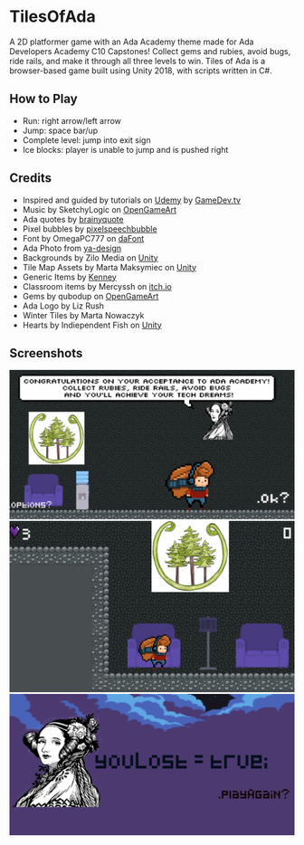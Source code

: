 # TilesOfAda

A 2D platformer game with an Ada Academy theme made for Ada Developers Academy C10 Capstones! Collect gems and rubies, avoid bugs, ride rails, and make it through all three levels to win. Tiles of Ada is a browser-based game built using Unity 2018, with scripts written in C#. 

## How to Play
- Run: right arrow/left arrow
- Jump: space bar/up
- Complete level: jump into exit sign
- Ice blocks: player is unable to jump and is pushed right

## Credits
- Inspired and guided by tutorials on [Udemy](https://www.udemy.com) by [GameDev.tv](https://www.gamedev.tv/)
- Music by SketchyLogic on [OpenGameArt](https://opengameart.org/)
- Ada quotes by [brainyquote](https://www.brainyquote.com/)
- Pixel bubbles by [pixelspeechbubble](https://pixelspeechbubble.com/)
- Font by OmegaPC777 on [daFont](https://www.dafont.com/)
- Ada Photo from [ya-design](https://ya-webdesign.com/)
- Backgrounds by Zilo Media on [Unity](https://assetstore.unity.com/)
- Tile Map Assets by Marta Maksymiec on [Unity](https://assetstore.unity.com/)
- Generic Items by [Kenney](https://kenney.nl/)
- Classroom items by Mercyssh on [itch.io](https://itch.io/)
- Gems by qubodup on [OpenGameArt](https://opengameart.org/)
- Ada Logo by Liz Rush
- Winter Tiles by Marta Nowaczyk
- Hearts by Indiependent Fish on [Unity](https://assetstore.unity.com/)

## Screenshots

  ![game](Screen2.png)
  ![game](Screen3.png)
  ![game](Screen4.png)
      

